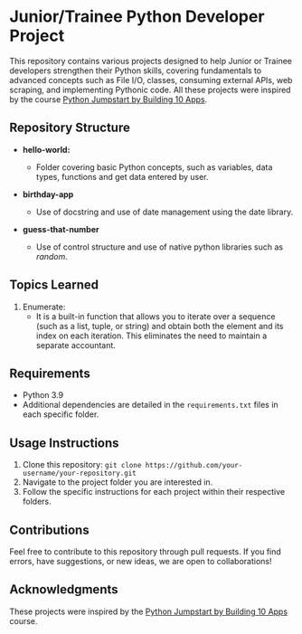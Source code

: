 # Junior/Trainee Python Developer Project

This repository contains various projects designed to help Junior or Trainee developers strengthen their Python skills, covering fundamentals to advanced concepts such as File I/O, classes, consuming external APIs, web scraping, and implementing Pythonic code. All these projects were inspired by the course [Python Jumpstart by Building 10 Apps](https://training.talkpython.fm/courses/details/python-language-jumpstart-building-10-apps).

## Repository Structure

- **hello-world:**
  - Folder covering basic Python concepts, such as variables, data types, functions and get data entered by user.

- **birthday-app**
  - Use of docstring and use of date management using the date library.

- **guess-that-number**
  - Use of control structure and use of native python libraries such as *random*.

## Topics Learned
1. Enumerate: 
    - It is a built-in function that allows you to iterate over a sequence (such as a list, tuple, or string) and obtain both the element and its index on each iteration. This eliminates the need to maintain a separate accountant.



## Requirements

- Python 3.9
- Additional dependencies are detailed in the `requirements.txt` files in each specific folder.

## Usage Instructions

1. Clone this repository: `git clone https://github.com/your-username/your-repository.git`
2. Navigate to the project folder you are interested in.
3. Follow the specific instructions for each project within their respective folders.

## Contributions

Feel free to contribute to this repository through pull requests. If you find errors, have suggestions, or new ideas, we are open to collaborations!

## Acknowledgments

These projects were inspired by the [Python Jumpstart by Building 10 Apps](https://training.talkpython.fm/courses/details/python-language-jumpstart-building-10-apps) course.
